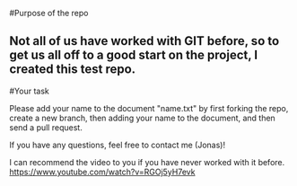 #Purpose of the repo

Not all of us have worked with GIT before, so to get us all off to a good start on the project, I created this test repo.
---------------------------------------------------------------------
#Your task 

Please add your name to the document "name.txt" by first forking the repo, create a new branch, then adding your name to the document, and then send a pull request.

If you have any questions, feel free to contact me (Jonas)! 

I can recommend the video to you if you have never worked with it before. https://www.youtube.com/watch?v=RGOj5yH7evk

